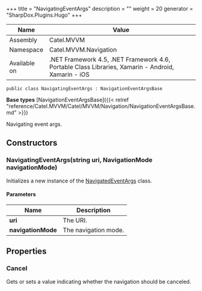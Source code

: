 

+++
title = "NavigatingEventArgs" 
description = ""
weight = 20
generator = "SharpDox.Plugins.Hugo"
+++

Name|Value
---|---
Assembly|Catel.MVVM
Namespace|Catel.MVVM.Navigation
Available on|.NET Framework 4.5, .NET Framework 4.6, Portable Class Libraries, Xamarin - Android, Xamarin - iOS

```
public class NavigatingEventArgs : NavigationEventArgsBase
```

**Base types**
[NavigationEventArgsBase]({{< relref "reference/Catel.MVVM/Catel/MVVM/Navigation/NavigationEventArgsBase.md" >}})

Navigating event args.

## Constructors

### NavigatingEventArgs(string uri, NavigationMode navigationMode)

Initializes a new instance of the [NavigatedEventArgs](#) class.

#### Parameters

Name|Description
---|---
**uri**|The URI.
**navigationMode**|The navigation mode.

## Properties

### Cancel

Gets or sets a value indicating whether the navigation should be canceled.


